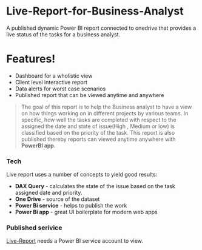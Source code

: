 # Live-Report-for-Business-Analyst

A published dynamic Power BI report connected to onedrive that provides a live status of the tasks for a business analyst.


# Features!
  - Dashboard for a wholistic view
  - Client level interactive report 
  - Data alerts for worst case scenarios
  - Published report that can be viewed anytime and anywhere

> The goal of this report is to help the Business analyst to have a view
> on how things working on in different projects by various teams. 
> In specific, how well the tasks are completed with respect to the assigned  the 
> date and state of issue(High , Medium or low) is classified based 
>on the priority of the task. This report is also published thereby reports can
>viewed anytime anywhere with **PowerBI app**.

### Tech

Live report uses a number of concepts to yield good results:

* **DAX Query** - calculates the state of the issue based on the task assigned date and priority.
* **One Drive** - source of the dataset
* **Power Bi service** - helps to publish the work
* **Power Bi app** - great UI boilerplate for modern web apps


### Published serivice

 [Live-Report](https://app.powerbi.com/groups/me/reports/283b1b54-8435-4862-af1d-90417927e9c1?ctid=8c25f501-4f7e-4b41-9aa6-bdd5f317d4e4) needs a Power BI service account to view.

